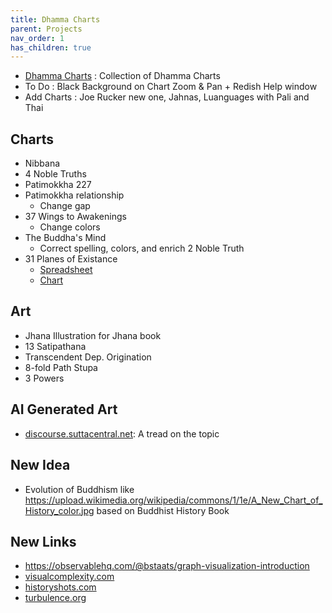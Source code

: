 ```yaml
---
title: Dhamma Charts
parent: Projects
nav_order: 1
has_children: true
---
```


  - [Dhamma Charts](http://www.dhammacharts.org) : Collection of Dhamma Charts
  - To Do : Black Background on Chart Zoom & Pan + Redish Help window
  - Add Charts : Joe Rucker new one, Jahnas, Luanguages with Pali and Thai

## Charts
  - Nibbana
  - 4 Noble Truths
  - Patimokkha 227
  - Patimokkha relationship
    - Change gap 
  - 37 Wings to Awakenings
    - Change colors
  - The Buddha's Mind
    - Correct spelling, colors, and enrich 2 Noble Truth
  - 31 Planes of Existance
    - [Spreadsheet](https://docs.google.com/spreadsheets/d/1Ol_zqnCYlKcm5olJX1-MFQKBx9NtAj-9Yg2i1uLMU9g/edit#gid=0)
    - [Chart](https://observablehq.com/d/7d76764d2f83a602)
 
## Art
  - Jhana Illustration for Jhana book
  - 13 Satipathana
  - Transcendent Dep. Origination
  - 8-fold Path Stupa
  - 3 Powers

## AI Generated Art
  - [discourse.suttacentral.net](https://discourse.suttacentral.net/t/dhamma-art-by-ai-wow/26541/28): A tread on the topic

## New Idea

- Evolution of Buddhism like https://upload.wikimedia.org/wikipedia/commons/1/1e/A_New_Chart_of_History_color.jpg based on Buddhist History Book

## New Links

- <https://observablehq.com/@bstaats/graph-visualization-introduction>
- [visualcomplexity.com](http://www.visualcomplexity.com/vc/links.cfm)
- [historyshots.com](https://historyshots.com/) 
- [turbulence.org](https://www.turbulence.org/Works/song/gallery/gallery.html)
